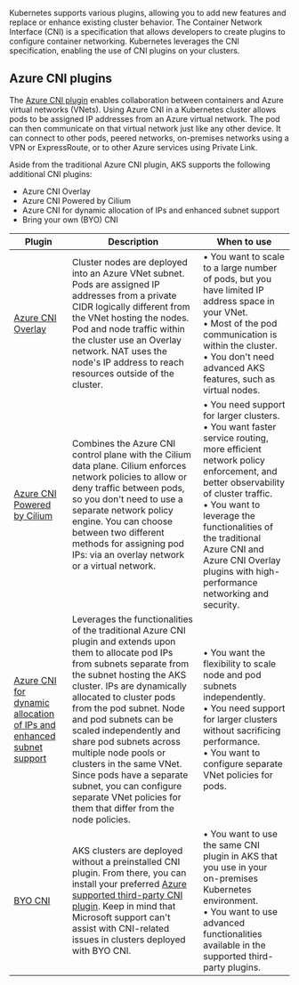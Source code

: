 Kubernetes supports various plugins, allowing you to add new features and replace or enhance existing cluster behavior. The Container Network Interface (CNI) is a specification that allows developers to create plugins to configure container networking. Kubernetes leverages the CNI specification, enabling the use of CNI plugins on your clusters.

## Azure CNI plugins

The [Azure CNI plugin](/azure/aks/configure-azure-cni) enables collaboration between containers and Azure virtual networks (VNets). Using Azure CNI in a Kubernetes cluster allows pods to be assigned IP addresses from an Azure virtual network. The pod can then communicate on that virtual network just like any other device. It can connect to other pods, peered networks, on-premises networks using a VPN or ExpressRoute, or to other Azure services using Private Link.

Aside from the traditional Azure CNI plugin, AKS supports the following additional CNI plugins:

* Azure CNI Overlay
* Azure CNI Powered by Cilium
* Azure CNI for dynamic allocation of IPs and enhanced subnet support
* Bring your own (BYO) CNI

| Plugin | Description | When to use |
| ------ | ------------ | ----------- |
| [Azure CNI Overlay](/azure/aks/azure-cni-overlay) | Cluster nodes are deployed into an Azure VNet subnet. Pods are assigned IP addresses from a private CIDR logically different from the VNet hosting the nodes. Pod and node traffic within the cluster use an Overlay network. NAT uses the node's IP address to reach resources outside of the cluster. | • You want to scale to a large number of pods, but you have limited IP address space in your VNet.<br/> • Most of the pod communication is within the cluster.<br/> • You don't need advanced AKS features, such as virtual nodes.|
| [Azure CNI Powered by Cilium](/azure/aks/azure-cni-powered-by-cilium) | Combines the Azure CNI control plane with the Cilium data plane. Cilium enforces network policies to allow or deny traffic between pods, so you don't need to use a separate network policy engine. You can choose between two different methods for assigning pod IPs: via an overlay network or a virtual network. | • You need support for larger clusters.<br/> • You want faster service routing, more efficient network policy enforcement, and better observability of cluster traffic.<br/> • You want to leverage the functionalities of the traditional Azure CNI and Azure CNI Overlay plugins with high-performance networking and security. |
| [Azure CNI for dynamic allocation of IPs and enhanced subnet support](/azure/aks/configure-azure-cni-dynamic-ip-allocation) | Leverages the functionalities of the traditional Azure CNI plugin and extends upon them to allocate pod IPs from subnets separate from the subnet hosting the AKS cluster. IPs are dynamically allocated to cluster pods from the pod subnet. Node and pod subnets can be scaled independently and share pod subnets across multiple node pools or clusters in the same VNet. Since pods have a separate subnet, you can configure separate VNet policies for them that differ from the node policies. | • You want the flexibility to scale node and pod subnets independently.<br/>  • You need support for larger clusters without sacrificing performance.<br/> • You want to configure separate VNet policies for pods. |
| [BYO CNI](/azure/aks/use-byo-cni) | AKS clusters are deployed without a preinstalled CNI plugin. From there, you can install your preferred [Azure supported third-party CNI plugin](/azure/aks/concepts-network). Keep in mind that Microsoft support can't assist with CNI-related issues in clusters deployed with BYO CNI. | • You want to use the same CNI plugin in AKS that you use in your on-premises Kubernetes environment.<br/> • You want to use advanced functionalities available in the supported third-party plugins. |
